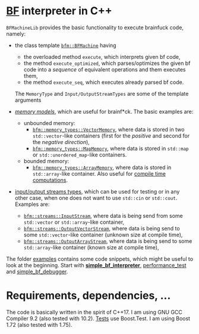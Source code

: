 # [BF](https://esolangs.org/wiki/Brainfuck) interpreter in C++

`BFMachineLib` provides the basic functionality to execute brainfuck code, namely:
* the class template [`bfm::BFMachine`](BFMachineLib/BFMachine/BFMachine.hpp) having
    * the overloaded method `execute`, which interprets given bf code,
    * the method `execute_optimized`, which parses/optimizes the given bf code into a _sequence_ of equivalent operations and them executes them,
    * the method `execute_seq`, which executes already parsed bf code.
    
    The `MemoryType` and `Input/OutputStreamTypes` are some of the template arguments
* [_memory models_](BFMachineLib/MemoryTypes), which are useful for brainf*ck. The basic examples are:
    * unbounded memory: 
        * [`bfm::memory_types::VectorMemory`](BFMachineLib/MemoryTypes/VectorMemory.hpp), where data is stored in two `std::vector`-like containers (first for the _positive_ and second for the _negative direction_),
        * [`bfm::memory_types::MapMemory`](BFMachineLib/MemoryTypes/MapMemory.hpp), where data is stored in `std::map` or `std::unordered_map`-like containers.
    * bounded memory:
        * [`bfm::memory_types::ArrayMemory`](BFMachineLib/MemoryTypes/ArrayMemory.hpp), where data is stored in `std::array`-like container. Also useful for [compile time computations](examples/compile_time_arithmetic/compile_time_arithmetic.cpp).
* [input/output streams types](BFMachineLib/Streams), which can be used for testing or in any other case, when one does not want to use `std::cin` or `std::cout`. Examples are:
    * [`bfm::streams::InputStream`](BFMachineLib/Streams/InputStream.hpp), where data is being send from some `std::vector` or `std::array`-like container,
    * [`bfm::streams::OutputVectorStream`](BFMachineLib/Streams/OutputVectorStream.hpp), where data is being send to some `std::vector`-like container (unknown size at compile time),
    * [`bfm::streams::OutputArrayStream`](BFMachineLib/Streams/OutputArrayStream.hpp), where data is being send to some `std::array`-like container (known size at compile time),

The folder [examples](examples) contains some code snippets, which might be useful to look at the beginning. Start with [**simple_bf_interpreter**](examples/simple_bf_interpreter/simple_bf_interpreter.cpp), [performance_test](examples/memory_types_performance_comparison/memory_types_performance_comparison.cpp) and [simple_bf_debugger](examples/simple_bf_debugger/simple_bf_debugger.cpp).

# Requirements, dependencies, ...

The code is basically written in the spirit of C++17. I am using GNU GCC Compiler 9.2 (also tested with 10.2).
[Tests](tests) use Boost.Test. I am using Boost 1.72 (also tested with 1.75).

